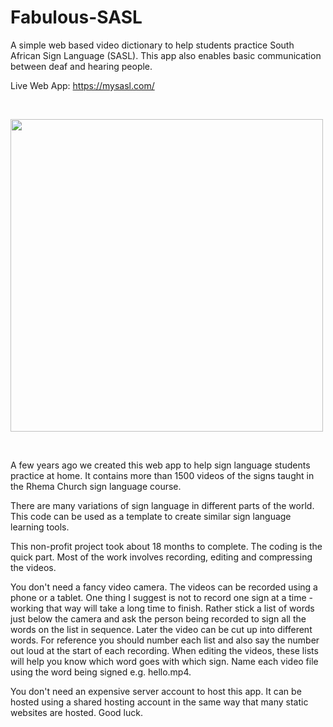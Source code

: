 # Fabulous-SASL
A simple web based video dictionary to help students practice South African Sign Language (SASL). This app also enables basic communication between deaf and hearing people.

Live Web App: https://mysasl.com/

<br>

<img src="https://mysasl.com//assets/sasl-pic.png" width="500"></img>

<br>

A few years ago we created this web app to help sign language students practice at home. It contains more than 1500 videos of the signs taught in the Rhema Church sign language course.

There are many variations of sign language in different parts of the world. This code can be used as a template to create similar sign language learning tools. 

This non-profit project took about 18 months to complete. The coding is the quick part. Most of the work involves recording, editing and compressing the videos.

You don't need a fancy video camera. The videos can be recorded using a phone or a tablet. One thing I suggest is not to record one sign at a time - working that way will take a long time to finish. Rather stick a list of words just below the camera and ask the person being recorded to sign all the words on the list in sequence. Later the video can be cut up into different words. For reference you should number each list and also say the number out loud at the start of each recording. When editing the videos, these lists will help you know which word goes with which sign. Name each video file using the word being signed e.g. hello.mp4.

You don't need an expensive server account to host this app. It can be hosted using a shared hosting account in the same way that many static websites are hosted. Good luck.
